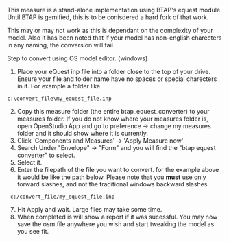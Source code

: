 This measure is a stand-alone implementation using BTAP's equest module. Until BTAP is gemified, this is to be conisdered a hard fork of that work. 

This may or may not work as this is dependant on the complexity of your model. Also it has been noted that if your model has non-english charecters in any naming,  the conversion will fail. 

Step to convert using OS model editor. (windows)

1. Place your eQuest inp file into a folder close to the top of your drive. Ensure your file and folder name have no spaces or special charecters in it. For example a folder like
 ```
 c:\convert_file\my_equest_file.inp  
```
2. Copy this measure folder (the entire btap_equest_converter) to your measures folder. If you do not know where your measures folder is, open OpenStudio App and go to preference -> change my measures folder and it should show where it is currently.  
3. Click 'Components and Measures' -> 'Apply Measure now'
4. Search Under "Envelope" -> "Form" and you will find the "btap equest converter" to select.
5. Select it.
6. Enter the filepath of the file you want to convert. for the example above it would be like the path below. Please note that you **must** use only forward slashes, and not the traditional windows backward slashes.  
```
 c:/convert_file/my_equest_file.inp  
```
7. Hit Apply and wait. Large files may take some time. 
8. When completed is will show a report if it was sucessful. You may now save the osm file anywhere you wish and start tweaking the model as you see fit.
